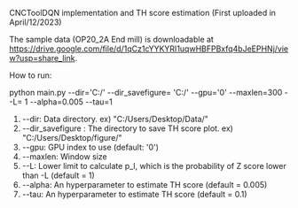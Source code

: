 CNCToolDQN implementation and TH score estimation (First uploaded in April/12/2023)

The sample data (OP20_2A End mill) is downloadable at https://drive.google.com/file/d/1qCz1cYYKYRI1uqwHBFPBxfq4bJeEPHNj/view?usp=share_link.

How to run:

python main.py --dir='C:/' --dir_savefigure= 'C:/'  --gpu='0' --maxlen=300 --L= 1 --alpha=0.005 --tau=1


1) --dir: Data directory. ex) "C:/Users/Desktop/Data/"
2) --dir_savefigure : The directory to save TH score plot. ex) "C:/Users/Desktop/figure/"
3) --gpu: GPU index to use (default: '0')
4) --maxlen: Window size
5) --L: Lower limit to calculate p_l, which is the probability of Z score lower than -L (default = 1)
6) --alpha: An hyperparameter to estimate TH score (default = 0.005) 
7) --tau: An hyperparameter to estimate TH score (default = 0.1)
